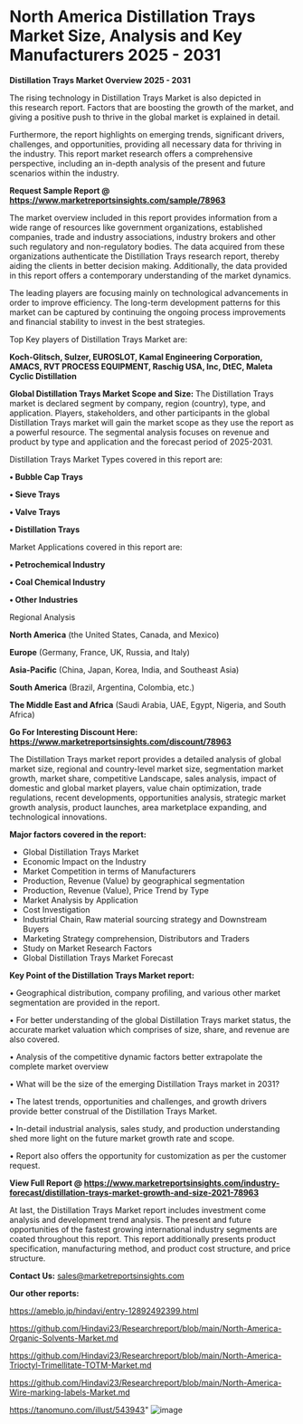 # North America Distillation Trays Market Size, Analysis and Key Manufacturers 2025 - 2031

<Strong> Distillation Trays Market Overview 2025 - 2031</strong>

The rising technology in Distillation Trays Market is also depicted in this research report. Factors that are boosting the growth of the market, and giving a positive push to thrive in the global market is explained in detail.

Furthermore, the report highlights on emerging trends, significant drivers, challenges, and opportunities, providing all necessary data for thriving in the industry. This report market research offers a comprehensive perspective, including an in-depth analysis of the present and future scenarios within the industry.

<strong>Request Sample Report @ <a href=https://www.marketreportsinsights.com/sample/78963>https://www.marketreportsinsights.com/sample/78963</a></strong>

The market overview included in this report provides information from a wide range of resources like government organizations, established companies, trade and industry associations, industry brokers and other such regulatory and non-regulatory bodies. The data acquired from these organizations authenticate the Distillation Trays research report, thereby aiding the clients in better decision making. Additionally, the data provided in this report offers a contemporary understanding of the market dynamics.

The leading players are focusing mainly on technological advancements in order to improve efficiency. The long-term development patterns for this market can be captured by continuing the ongoing process improvements and financial stability to invest in the best strategies.

Top Key players of Distillation Trays Market are:

<strong>Koch-Glitsch, Sulzer, EUROSLOT, Kamal Engineering Corporation, AMACS, RVT PROCESS EQUIPMENT, Raschig USA, Inc, DtEC, Maleta Cyclic Distillation</strong>

<strong><b>Global Distillation Trays Market Scope and Size:</b></strong>
The Distillation Trays market is declared segment by company, region (country), type, and application. Players, stakeholders, and other participants in the global Distillation Trays market will gain the market scope as they use the report as a powerful resource. The segmental analysis focuses on revenue and product by type and application and the forecast period of 2025-2031.

Distillation Trays Market Types covered in this report are:

<strong>• Bubble Cap Trays

• Sieve Trays

• Valve Trays

• Distillation Trays</strong>

Market Applications covered in this report are:

<strong>• Petrochemical Industry

• Coal Chemical Industry

• Other Industries</strong> 

Regional Analysis

<strong>North America</strong> (the United States, Canada, and Mexico)

<strong>Europe</strong> (Germany, France, UK, Russia, and Italy)

<strong>Asia-Pacific</strong> (China, Japan, Korea, India, and Southeast Asia)

<strong>South America</strong> (Brazil, Argentina, Colombia, etc.)

<strong>The Middle East and Africa</strong> (Saudi Arabia, UAE, Egypt, Nigeria, and South Africa)

<strong>Go For Interesting Discount Here: <a href=https://www.marketreportsinsights.com/discount/78963>https://www.marketreportsinsights.com/discount/78963</a></strong>

The Distillation Trays market report provides a detailed analysis of global market size, regional and country-level market size, segmentation market growth, market share, competitive Landscape, sales analysis, impact of domestic and global market players, value chain optimization, trade regulations, recent developments, opportunities analysis, strategic market growth analysis, product launches, area marketplace expanding, and technological innovations.

<strong><b>Major factors covered in the report:</b></strong>
<ul>
  <li>Global Distillation Trays Market </li>
  <li>Economic Impact on the Industry</li>
  <li>Market Competition in terms of Manufacturers</li>
  <li>Production, Revenue (Value) by geographical segmentation</li>
  <li>Production, Revenue (Value), Price Trend by Type</li>
  <li>Market Analysis by Application</li>
  <li>Cost Investigation</li>
  <li>Industrial Chain, Raw material sourcing strategy and Downstream Buyers</li>
  <li>Marketing Strategy comprehension, Distributors and Traders</li>
  <li>Study on Market Research Factors</li>
  <li>Global Distillation Trays Market Forecast</li>
</ul>

<strong><b>Key Point of the Distillation Trays Market report:</b></strong>

• Geographical distribution, company profiling, and various other market segmentation are provided in the report.

• For better understanding of the global Distillation Trays market status, the accurate market valuation which comprises of size, share, and revenue are also covered.

• Analysis of the competitive dynamic factors better extrapolate the complete market overview

• What will be the size of the emerging Distillation Trays market in 2031?

• The latest trends, opportunities and challenges, and growth drivers provide better construal of the Distillation Trays Market.

• In-detail industrial analysis, sales study, and production understanding shed more light on the future market growth rate and scope.

• Report also offers the opportunity for customization as per the customer request.

<strong><b>View Full Report @ <a href=https://www.marketreportsinsights.com/industry-forecast/distillation-trays-market-growth-and-size-2021-78963>https://www.marketreportsinsights.com/industry-forecast/distillation-trays-market-growth-and-size-2021-78963</a></b></strong>


At last, the Distillation Trays Market report includes investment come analysis and development trend analysis. The present and future opportunities of the fastest growing international industry segments are coated throughout this report. This report additionally presents product specification, manufacturing method, and product cost structure, and price structure.

<strong>Contact Us:</strong>
sales@marketreportsinsights.com

<strong>Our other reports:</strong>

<a href=https://ameblo.jp/hindavi/entry-12892492399.html>https://ameblo.jp/hindavi/entry-12892492399.html</a>

<a href=https://github.com/Hindavi23/Researchreport/blob/main/North-America-Organic-Solvents-Market.md>https://github.com/Hindavi23/Researchreport/blob/main/North-America-Organic-Solvents-Market.md</a>

<a href=https://github.com/Hindavi23/Researchreport/blob/main/North-America-Trioctyl-Trimellitate-TOTM-Market.md>https://github.com/Hindavi23/Researchreport/blob/main/North-America-Trioctyl-Trimellitate-TOTM-Market.md</a>

<a href=https://github.com/Hindavi23/Researchreport/blob/main/North-America-Wire-marking-labels-Market.md>https://github.com/Hindavi23/Researchreport/blob/main/North-America-Wire-marking-labels-Market.md</a>

<a href=https://tanomuno.com/illust/543943>https://tanomuno.com/illust/543943</a>"
![image](https://github.com/user-attachments/assets/214caf87-a9ca-41e6-ad8b-f4d95f8dd6c8)
